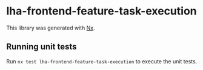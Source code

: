 # lha-frontend-feature-task-execution

This library was generated with [Nx](https://nx.dev).

## Running unit tests

Run `nx test lha-frontend-feature-task-execution` to execute the unit tests.
